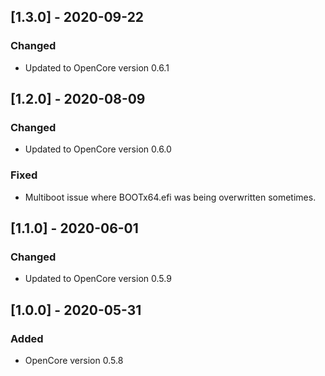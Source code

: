 ## [1.3.0] - 2020-09-22
### Changed
- Updated to OpenCore version 0.6.1
## [1.2.0] - 2020-08-09
### Changed
- Updated to OpenCore version 0.6.0
### Fixed
- Multiboot issue where BOOTx64.efi was being overwritten sometimes.
## [1.1.0] - 2020-06-01
### Changed
- Updated to OpenCore version 0.5.9
## [1.0.0] - 2020-05-31
### Added
- OpenCore version 0.5.8
